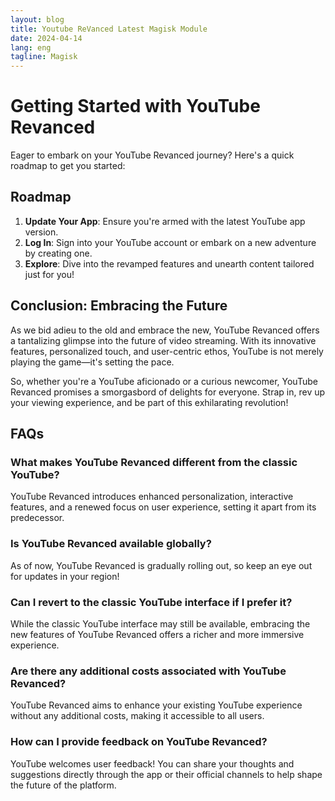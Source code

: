 ```yaml
---
layout: blog
title: Youtube ReVanced Latest Magisk Module
date: 2024-04-14
lang: eng
tagline: Magisk
---
```

# Getting Started with YouTube Revanced

Eager to embark on your YouTube Revanced journey? Here's a quick roadmap to get you started:

## Roadmap

1. **Update Your App**: Ensure you're armed with the latest YouTube app version.
2. **Log In**: Sign into your YouTube account or embark on a new adventure by creating one.
3. **Explore**: Dive into the revamped features and unearth content tailored just for you!

## Conclusion: Embracing the Future

As we bid adieu to the old and embrace the new, YouTube Revanced offers a tantalizing glimpse into the future of video streaming. With its innovative features, personalized touch, and user-centric ethos, YouTube is not merely playing the game—it's setting the pace.

So, whether you're a YouTube aficionado or a curious newcomer, YouTube Revanced promises a smorgasbord of delights for everyone. Strap in, rev up your viewing experience, and be part of this exhilarating revolution!

## FAQs

### What makes YouTube Revanced different from the classic YouTube?
YouTube Revanced introduces enhanced personalization, interactive features, and a renewed focus on user experience, setting it apart from its predecessor.

### Is YouTube Revanced available globally?
As of now, YouTube Revanced is gradually rolling out, so keep an eye out for updates in your region!

### Can I revert to the classic YouTube interface if I prefer it?
While the classic YouTube interface may still be available, embracing the new features of YouTube Revanced offers a richer and more immersive experience.

### Are there any additional costs associated with YouTube Revanced?
YouTube Revanced aims to enhance your existing YouTube experience without any additional costs, making it accessible to all users.

### How can I provide feedback on YouTube Revanced?
YouTube welcomes user feedback! You can share your thoughts and suggestions directly through the app or their official channels to help shape the future of the platform.






